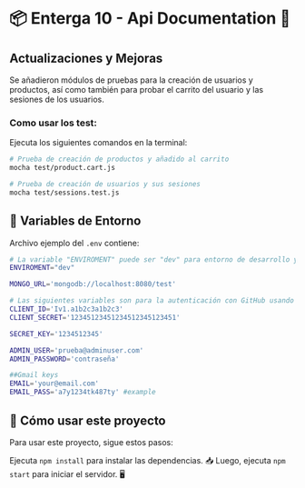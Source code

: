 # 📦 Enterga 10 - Api Documentation 🚀

## Actualizaciones y Mejoras

Se añadieron módulos de pruebas para la creación de usuarios y productos, así como también para probar el carrito del usuario y las sesiones de los usuarios.


### Como usar los test:

Ejecuta los siguientes comandos en la terminal:

```bash
# Prueba de creación de productos y añadido al carrito
mocha test/product.cart.js

# Prueba de creación de usuarios y sus sesiones
mocha test/sessions.test.js
```

## 📝 Variables de Entorno

Archivo ejemplo del `.env` contiene:

```bash
# La variable "ENVIROMENT" puede ser "dev" para entorno de desarrollo y "prod" para un ejemplo de produccion 
ENVIROMENT="dev"

MONGO_URL='mongodb://localhost:8080/test' 

# Las siguientes variables son para la autenticación con GitHub usando Passport
CLIENT_ID='Iv1.a1b2c3a1b2c3'
CLIENT_SECRET='12345123451234512345123451'

SECRET_KEY='1234512345'

ADMIN_USER='prueba@adminuser.com'
ADMIN_PASSWORD='contraseña'

##Gmail keys
EMAIL='your@email.com'
EMAIL_PASS='a7y1234tk487ty' #example 
```
## 🚀 Cómo usar este proyecto

Para usar este proyecto, sigue estos pasos:

Ejecuta `npm install` para instalar las dependencias. 📥
Luego, ejecuta `npm start` para iniciar el servidor. 🖥️

